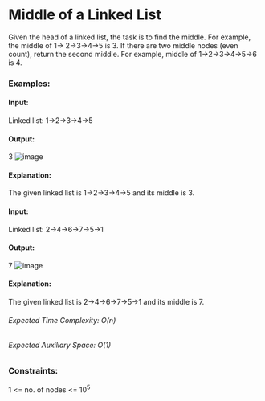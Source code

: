 # Middle of a Linked List
Given the head of a linked list, the task is to find the middle. For example, the middle of 1-> 2->3->4->5 is 3. If there are two middle nodes (even count), return the second middle. For example, middle of 1->2->3->4->5->6 is 4.

### Examples:
#### Input: 
Linked list: 1->2->3->4->5
#### Output: 
3
![image](https://github.com/user-attachments/assets/6765c275-a391-4b9d-bfde-332930f2c1ff)
#### Explanation:
The given linked list is 1->2->3->4->5 and its middle is 3.

#### Input: 
Linked list: 2->4->6->7->5->1
#### Output: 
7 
![image](https://github.com/user-attachments/assets/c5eaacd7-fb28-4a6d-a44b-b689ceb38030)
#### Explanation:
The given linked list is 2->4->6->7->5->1 and its middle is 7.

###### Expected Time Complexity: O(n)
###### Expected Auxiliary Space: O(1)

### Constraints:
1 <= no. of nodes <= $`10^5`$

